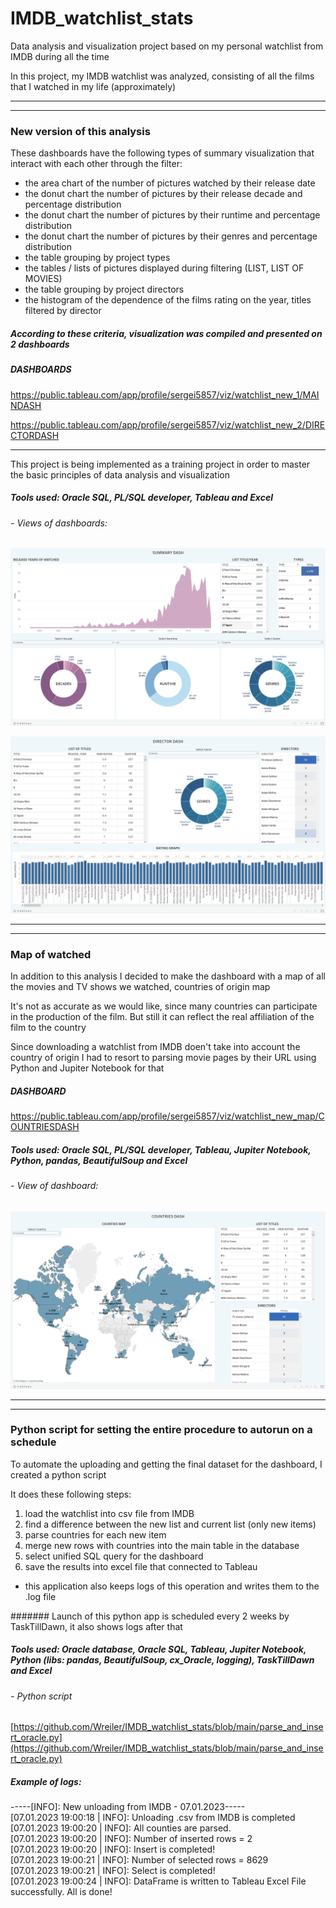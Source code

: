 # IMDB_watchlist_stats
Data analysis and visualization project based on my personal watchlist from IMDB during all the time

In this project, my IMDB watchlist was analyzed, consisting of all the films that I watched in my life (approximately)

_____________________________________________________________________________________________________
-----------------------------------------------------------------------------------------------------

### New version of this analysis

These dashboards have the following types of summary visualization that interact with each other through the filter:
- the area chart of the number of pictures watched by their release date
- the donut chart the number of pictures by their release decade and percentage distribution
- the donut chart the number of pictures by their runtime and percentage distribution
- the donut chart the number of pictures by their genres and percentage distribution
- the table grouping by project types
- the tables / lists of pictures displayed during filtering (LIST, LIST OF MOVIES)
- the table grouping by project directors
- the histogram of the dependence of the films rating on the year, titles filtered by director


##### According to these criteria, visualization was compiled and presented on 2 dashboards

##### DASHBOARDS

https://public.tableau.com/app/profile/sergei5857/viz/watchlist_new_1/MAINDASH

https://public.tableau.com/app/profile/sergei5857/viz/watchlist_new_2/DIRECTORDASH
_____________________________________

This project is being implemented as a training project in order to master the basic principles of data analysis and visualization

##### Tools used: Oracle SQL, PL/SQL developer, Tableau and Excel

###### - Views of dashboards:


![image](https://github.com/Wreiler/IMDB_watchlist_stats/blob/main/watchlist_new_work1.png)

![image](https://github.com/Wreiler/IMDB_watchlist_stats/blob/main/watchlist_new_work2.png)

_____________________________________________________________________________________________________
-----------------------------------------------------------------------------------------------------

### Map of watched

In addition to this analysis I decided to make the dashboard with a map of all the movies and TV shows we watched, countries of origin map

It's not as accurate as we would like, since many countries can participate in the production of the film. But still it can reflect the real affiliation of the film to the country

Since downloading a watchlist from IMDB doen't take into account the country of origin I had to resort to parsing movie pages by their URL using Python and Jupiter Notebook for that

##### DASHBOARD

https://public.tableau.com/app/profile/sergei5857/viz/watchlist_new_map/COUNTRIESDASH

##### Tools used: Oracle SQL, PL/SQL developer, Tableau, Jupiter Notebook, Python, pandas, BeautifulSoup and Excel

###### - View of dashboard:

![image](https://github.com/Wreiler/IMDB_watchlist_stats/blob/main/map_of_movies.png)

_____________________________________________________________________________________________________
-----------------------------------------------------------------------------------------------------

### Python script for setting the entire procedure to autorun on a schedule

To automate the uploading and getting the final dataset for the dashboard, I created a python script

It does these following steps:
1) load the watchlist into csv file from IMDB
2) find a difference between the new list and current list (only new items)
3) parse countries for each new item
4) merge new rows with countries into the main table in the database
5) select unified SQL query for the dashboard
6) save the results into excel file that connected to Tableau

- this application also keeps logs of this operation and writes them to the .log file

      
####### Launch of this python app is scheduled every 2 weeks by TaskTillDawn, it also shows logs after that

##### Tools used: Oracle database, Oracle SQL, Tableau, Jupiter Notebook, Python (libs: pandas, BeautifulSoup, cx_Oracle, logging), TaskTillDawn and Excel

###### - Python script

[https://github.com/Wreiler/IMDB_watchlist_stats/blob/main/parse_and_insert_oracle.py](https://github.com/Wreiler/IMDB_watchlist_stats/blob/main/parse_and_insert_oracle.py)


##### Example of logs:
-----[INFO]: New unloading from IMDB - 07.01.2023----- <br/>
[07.01.2023 19:00:18 | INFO]: Unloading .csv from IMDB is completed <br/>
[07.01.2023 19:00:20 | INFO]: All counties are parsed. <br/>
[07.01.2023 19:00:20 | INFO]: Number of inserted rows = 2 <br/>
[07.01.2023 19:00:20 | INFO]: Insert is completed! <br/>
[07.01.2023 19:00:21 | INFO]: Number of selected rows = 8629 <br/>
[07.01.2023 19:00:21 | INFO]: Select is completed! <br/>
[07.01.2023 19:00:24 | INFO]: DataFrame is written to Tableau Excel File successfully. All is done! <br/>

